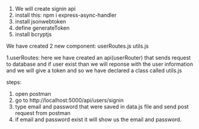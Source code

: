 
1. We will create signin api
2. install this: npm i express-async-handler
3. install jsonwebtoken
4. define generateToken
5. install bcryptjs



We have created 2 new component:
userRoutes.js 
utils.js

1.userRoutes: here we have created an api(userRouter) that sends request to database and
if user exist than we will reponse with the user information and 
we will give a token and so we have declared a class called utils.js


steps:
1. open postman 
2. go to http://localhost:5000/api/users/signin 
3. type email and password that were saved in data.js file and send post request from postman
4. if email and password exist it will show us the email and password.
